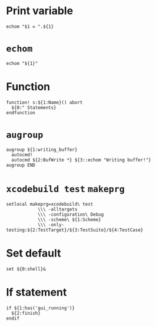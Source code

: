 # Print variable

``` vim
echom "$1 = ".${1}
```

# `echom`

``` vim
echom "${1}"
```

# Function

``` vim
function! s:${1:Name}() abort
  ${0:" Statements}
endfunction
```

# `augroup`

``` vim
augroup ${1:writing_buffer}
  autocmd!
  autocmd ${2:BufWrite *} ${3::echom "Writing buffer!"}
augroup END
```

# `xcodebuild test` `makeprg`

``` vim
setlocal makeprg=xcodebuild\ test
			\\\ -alltargets
			\\\ -configuration\ Debug
			\\\ -scheme\ ${1:Scheme}
			\\\ -only-testing:${2:TestTarget}/${3:TestSuite}/${4:TestCase}
```

# Set default

``` vim
set ${0:shell}&
```

# If statement

``` vim
if ${1:has('gui_running')}
  ${2:finish}
endif
```

